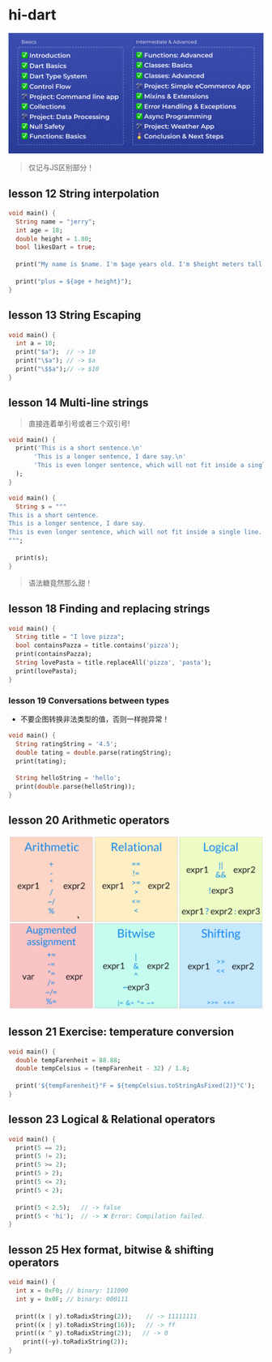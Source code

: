 # hi-dart

![01](assets/01.png)

> 仅记与JS区别部分！

## lesson 12 String interpolation

```dart
void main() {
  String name = "jerry";
  int age = 18;
  double height = 1.80;
  bool likesDart = true;

  print("My name is $name. I'm $age years old. I'm $height meters tall.");

  print("plus = ${age + height}");
}
```

## lesson 13 String Escaping

```dart
void main() {
  int a = 10;
  print("$a");	// -> 10
  print("\$a");	// -> $a
  print("\$$a");// -> $10
}
```

## lesson 14 Multi-line strings

> 直接连着单引号或者三个双引号!

```dart
void main() {
  print('This is a short sentence.\n'
       'This is a longer sentence, I dare say.\n'
       'This is even longer sentence, which will not fit inside a single line.'
  );
}
```

```dart
void main() {
  String s = """
This is a short sentence.
This is a longer sentence, I dare say.
This is even longer sentence, which will not fit inside a single line.
""";

  print(s);
}
```

> 语法糖竟然那么甜！

## lesson 18 Finding and replacing strings

```dart
void main() {
  String title = "I love pizza";
  bool containsPazza = title.contains('pizza');
  print(containsPazza);
  String lovePasta = title.replaceAll('pizza', 'pasta');
  print(lovePasta);
}
```

### lesson 19 Conversations between types

- 不要企图转换非法类型的值，否则一样抛异常！

```dart
void main() {
  String ratingString = '4.5';
  double tating = double.parse(ratingString);
  print(tating);

  String helloString = 'hello';
  print(double.parse(helloString));
}
```

## lesson 20 Arithmetic operators

![02](assets/02.png)

## lesson 21 Exercise: temperature conversion

```dart
void main() {
  double tempFarenheit = 88.88;
  double tempCelsius = (tempFarenheit - 32) / 1.8;

  print('${tempFarenheit}°F = ${tempCelsius.toStringAsFixed(2)}°C');
}
```

## lesson 23 Logical & Relational operators

```dart
void main() {
  print(5 == 2);
  print(5 != 2);
  print(5 >= 2);
  print(5 > 2);
  print(5 <= 2);
  print(5 < 2);

  print(5 < 2.5);   // -> false
  print(5 < 'hi');  // -> ❌ Error: Compilation failed.
}
```

## lesson 25 Hex format, bitwise & shifting operators

```dart
void main() {
  int x = 0xF0; // binary: 111000
  int y = 0x0F; // binary: 000111

  print((x | y).toRadixString(2));    // -> 11111111
  print((x | y).toRadixString(16));   // -> ff
  print((x ^ y).toRadixString(2));   // -> 0
    print((~y).toRadixString(2));
}
```
